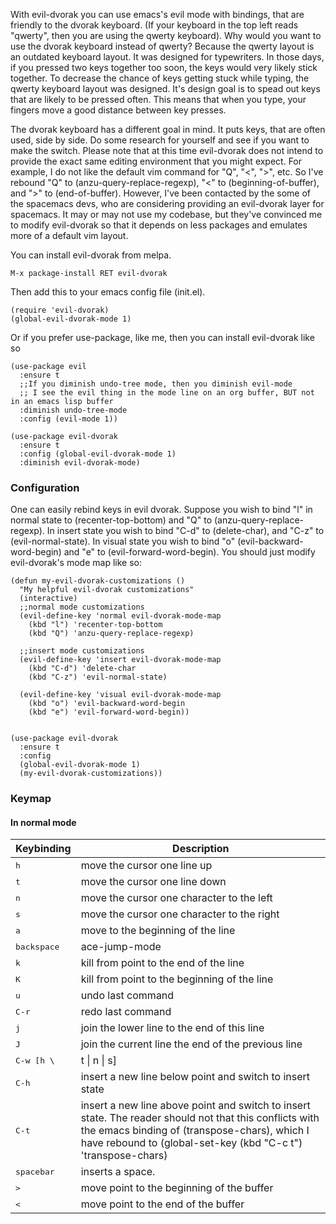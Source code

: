 With evil-dvorak you can use emacs's evil mode with bindings, that are friendly to the dvorak keyboard.  (If your keyboard in the top
left reads "qwerty", then you are using the qwerty keyboard). Why would you want to use the dvorak keyboard instead of qwerty?
Because the qwerty layout is an outdated keyboard layout.  It was designed for typewriters.  In those days, if you pressed two keys
together too soon, the keys would very likely stick together.  To decrease the chance of keys getting stuck while typing, the qwerty
keyboard layout was designed.  It's design goal is to spead out keys that are likely to be pressed often.  This means that when you
type, your fingers move a good distance between key presses.

The dvorak keyboard has a different goal in mind.  It puts keys, that are often used, side by side.  Do some research for yourself
and see if you want to make the switch.  Please note that at this time evil-dvorak does not intend to provide the exact same
editing environment that you might expect.  For example, I do not like the default vim command for "Q", "<", ">", etc.  So I've
rebound "Q" to (anzu-query-replace-regexp), "<" to (beginning-of-buffer), and ">" to (end-of-buffer).  However, I've been
contacted by the some of the spacemacs devs, who are considering providing an evil-dvorak layer for spacemacs.  It may or may not
use my codebase, but they've convinced me to modify evil-dvorak so that it depends on less packages and emulates more of a default vim
layout.

You can install evil-dvorak from melpa.

```
M-x package-install RET evil-dvorak
```

Then add this to your emacs config file (init.el).

```
(require 'evil-dvorak)
(global-evil-dvorak-mode 1)
```

Or if you prefer use-package, like me, then you can install evil-dvorak like so
```
(use-package evil
  :ensure t
  ;;If you diminish undo-tree mode, then you diminish evil-mode
  ;; I see the evil thing in the mode line on an org buffer, BUT not in an emacs lisp buffer
  :diminish undo-tree-mode
  :config (evil-mode 1))

(use-package evil-dvorak
  :ensure t
  :config (global-evil-dvorak-mode 1)
  :diminish evil-dvorak-mode)
```

### Configuration

One can easily rebind keys in evil dvorak.  Suppose you wish to bind "l" in normal state to (recenter-top-bottom) and "Q" to
(anzu-query-replace-regexp).  In insert state you wish to bind "C-d" to (delete-char), and "C-z" to (evil-normal-state). In visual
state you wish to bind "o" (evil-backward-word-begin) and "e" to (evil-forward-word-begin).  You should just modify evil-dvorak's mode map like so:

```
(defun my-evil-dvorak-customizations ()
  "My helpful evil-dvorak customizations"
  (interactive)
  ;;normal mode customizations
  (evil-define-key 'normal evil-dvorak-mode-map
    (kbd "l") 'recenter-top-bottom
    (kbd "Q") 'anzu-query-replace-regexp)

  ;;insert mode customizations
  (evil-define-key 'insert evil-dvorak-mode-map
    (kbd "C-d") 'delete-char
    (kbd "C-z") 'evil-normal-state)

  (evil-define-key 'visual evil-dvorak-mode-map
    (kbd "o") 'evil-backward-word-begin
    (kbd "e") 'evil-forward-word-begin))


(use-package evil-dvorak
  :ensure t
  :config
  (global-evil-dvorak-mode 1)
  (my-evil-dvorak-customizations))

```


### Keymap

#### In normal mode

Keybinding             | Description
-----------------------|------------------------------------------------------------
<kbd> h </kbd>         | move the cursor one line up
<kbd> t </kbd>         | move the cursor one line down
<kbd> n </kbd>         | move the cursor one character to the left
<kbd> s </kbd>         | move the cursor one character to the right
<kbd> a </kbd>         | move to the beginning of the line
<kbd> backspace </kbd> | ace-jump-mode
<kbd> k </kbd>         | kill from point to the end of the line
<kbd> K </kbd>         | kill from point to the beginning of the line
<kbd> u </kbd>         | undo last command
<kbd> C-r </kbd>       | redo last command
<kbd> j </kbd>         | join the lower line to the end of this line
<kbd> J </kbd>         | join the current line the end of the previous line
<kbd> C-w [h \         | t \| n \| s] </kbd>     |  move to the up, down, left, or right window.  The syntax [ h \| t \| n \| s ] means that you have to pick either h, t, n, s.  So the only valid commands are C-w h, C-w t, C-w n, C-w s
<kbd> C-h </kbd>       |  insert a new line below point and switch to insert state
<kbd> C-t </kbd>       | insert a new line above point and switch to insert state.  The reader should not that this conflicts with the emacs binding of (transpose-chars), which I have rebound to (global-set-key (kbd "C-c t") 'transpose-chars)
<kbd> spacebar  </kbd> |  inserts a space.
<kbd> \>  </kbd>       | move point to the beginning of the buffer
<kbd> \<  </kbd>       | move point to the end of the buffer
